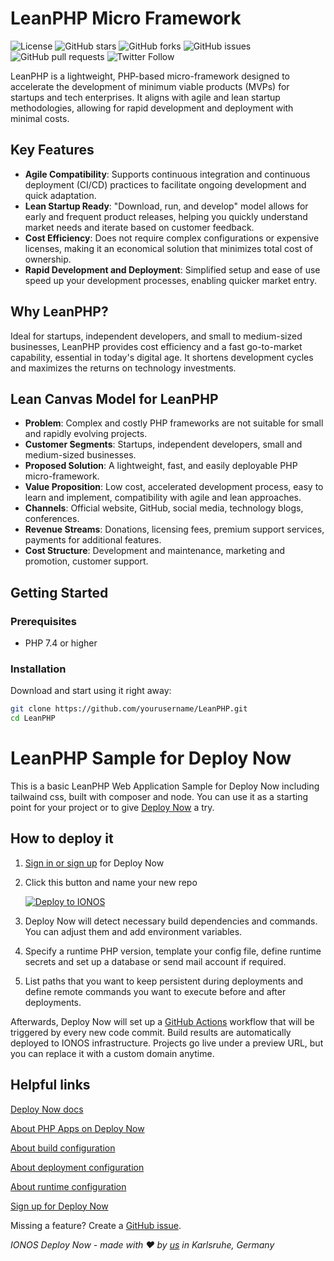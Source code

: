 # LeanPHP Micro Framework

![License](https://img.shields.io/github/license/yourusername/LeanPHP)
![GitHub stars](https://img.shields.io/github/stars/yourusername/LeanPHP?style=social)
![GitHub forks](https://img.shields.io/github/forks/yourusername/LeanPHP?style=social)
![GitHub issues](https://img.shields.io/github/issues/yourusername/LeanPHP)
![GitHub pull requests](https://img.shields.io/github/issues-pr/yourusername/LeanPHP)
![Twitter Follow](https://img.shields.io/twitter/follow/yourtwitter?style=social)

LeanPHP is a lightweight, PHP-based micro-framework designed to accelerate the development of minimum viable products (MVPs) for startups and tech enterprises. It aligns with agile and lean startup methodologies, allowing for rapid development and deployment with minimal costs.

## Key Features

- **Agile Compatibility**: Supports continuous integration and continuous deployment (CI/CD) practices to facilitate ongoing development and quick adaptation.
- **Lean Startup Ready**: "Download, run, and develop" model allows for early and frequent product releases, helping you quickly understand market needs and iterate based on customer feedback.
- **Cost Efficiency**: Does not require complex configurations or expensive licenses, making it an economical solution that minimizes total cost of ownership.
- **Rapid Development and Deployment**: Simplified setup and ease of use speed up your development processes, enabling quicker market entry.

## Why LeanPHP?

Ideal for startups, independent developers, and small to medium-sized businesses, LeanPHP provides cost efficiency and a fast go-to-market capability, essential in today's digital age. It shortens development cycles and maximizes the returns on technology investments.

## Lean Canvas Model for LeanPHP

- **Problem**: Complex and costly PHP frameworks are not suitable for small and rapidly evolving projects.
- **Customer Segments**: Startups, independent developers, small and medium-sized businesses.
- **Proposed Solution**: A lightweight, fast, and easily deployable PHP micro-framework.
- **Value Proposition**: Low cost, accelerated development process, easy to learn and implement, compatibility with agile and lean approaches.
- **Channels**: Official website, GitHub, social media, technology blogs, conferences.
- **Revenue Streams**: Donations, licensing fees, premium support services, payments for additional features.
- **Cost Structure**: Development and maintenance, marketing and promotion, customer support.

## Getting Started

### Prerequisites

- PHP 7.4 or higher

### Installation

Download and start using it right away:

```bash
git clone https://github.com/yourusername/LeanPHP.git
cd LeanPHP
```

# LeanPHP Sample for Deploy Now

This is a basic LeanPHP Web Application Sample for Deploy Now
including tailwaind css, built with composer and node. You can use it as a starting point for your project or to give [Deploy Now](https://www.ionos.com/hosting/deploy-now) a try.

## How to deploy it

1. [Sign in or sign up](https://ionos.space/sign-up) for Deploy Now
2. Click this button and name your new repo

   [![Deploy to IONOS](https://images.ionos.space/deploy-now-icons/deploy-to-ionos-btn.svg)](https://ionos.space/setup?repo=https://github.com/vedyweb/leanphp)

3. Deploy Now will detect necessary build dependencies and commands. You can adjust them and add environment variables.
4. Specify a runtime PHP version, template your config file, define runtime secrets and set up a database or send mail account if required.
5. List paths that you want to keep persistent during deployments and define remote commands you want to execute before and after deployments.

Afterwards, Deploy Now will set up a [GitHub Actions](https://github.com/features/actions) workflow that will be triggered by every new code commit. Build results are automatically deployed to IONOS infrastructure. Projects go live under a preview URL, but you can replace it with a custom domain anytime.

## Helpful links
[Deploy Now docs](https://docs.ionos.space/)

[About PHP Apps on Deploy Now](https://docs.ionos.space/docs/deploy-php-apps/)

[About build configuration](https://docs.ionos.space/docs/github-actions-customization/)

[About deployment configuration](https://docs.ionos.space/docs/deployment-configuration/)

[About runtime configuration](https://docs.ionos.space/docs/runtime-configuration/)

[Sign up for Deploy Now](https://ionos.space/sign-up)

Missing a feature? Create a [GitHub issue](https://github.com/ionos-deploy-now/ionos-deploy-now/issues).

_IONOS Deploy Now - made with :heart: by [us](https://docs.ionos.space/about-us/) in Karlsruhe, Germany_

